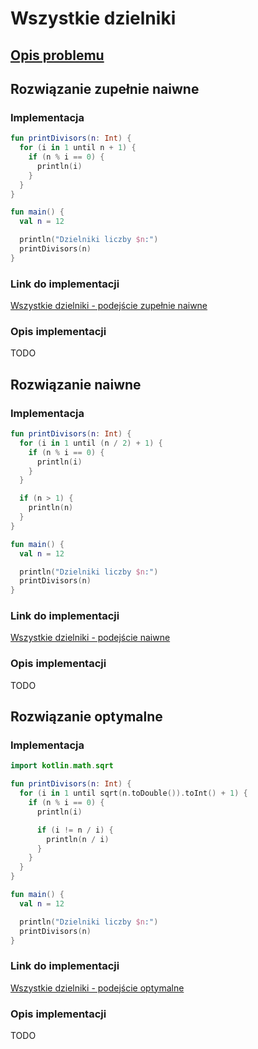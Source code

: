 # Wszystkie dzielniki

## [Opis problemu](../../../../algorithms/integers/divisors.md)

## Rozwiązanie zupełnie naiwne

### Implementacja

```kotlin
fun printDivisors(n: Int) {
  for (i in 1 until n + 1) {
    if (n % i == 0) {
      println(i)
    }
  }
}

fun main() {
  val n = 12

  println("Dzielniki liczby $n:")
  printDivisors(n)
}
```

### Link do implementacji

[Wszystkie dzielniki - podejście zupełnie naiwne](https://ideone.com/hfECmZ)

### Opis implementacji

TODO

## Rozwiązanie naiwne

### Implementacja

```kotlin
fun printDivisors(n: Int) {
  for (i in 1 until (n / 2) + 1) {
    if (n % i == 0) {
      println(i)
    }
  }

  if (n > 1) {
    println(n)
  }
}

fun main() {
  val n = 12

  println("Dzielniki liczby $n:")
  printDivisors(n)
}
```

### Link do implementacji

[Wszystkie dzielniki - podejście naiwne](https://ideone.com/iD7tJJ)

### Opis implementacji

TODO

## Rozwiązanie optymalne

### Implementacja

```kotlin
import kotlin.math.sqrt

fun printDivisors(n: Int) {
  for (i in 1 until sqrt(n.toDouble()).toInt() + 1) {
    if (n % i == 0) {
      println(i)

      if (i != n / i) {
        println(n / i)
      }
    }
  }
}

fun main() {
  val n = 12

  println("Dzielniki liczby $n:")
  printDivisors(n)
}
```

### Link do implementacji

[Wszystkie dzielniki - podejście optymalne](https://ideone.com/m5v9Hi)

### Opis implementacji

TODO
